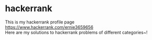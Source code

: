 # hackerrank
This is my hackerrank profile page https://www.hackerrank.com/ernie3659656 <br />
Here are my solutions to hackerrank problems of different categories~!
